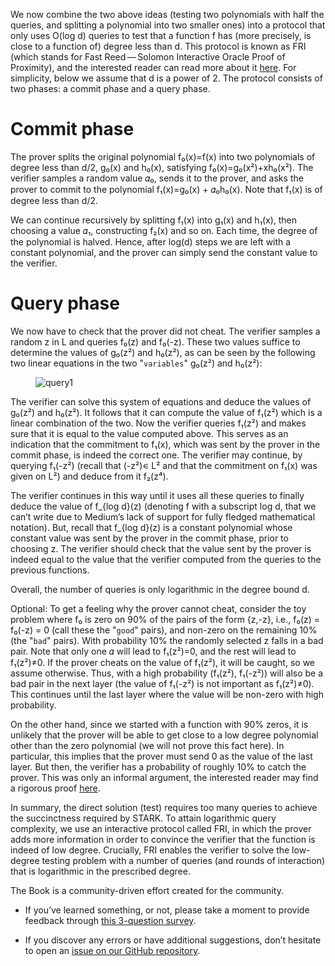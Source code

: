 We now combine the two above ideas (testing two polynomials with half
the queries, and splitting a polynomial into two smaller ones) into a
protocol that only uses O(log d) queries to test that a function f has
(more precisely, is close to a function of) degree less than d. This
protocol is known as FRI (which stands for Fast Reed — Solomon
Interactive Oracle Proof of Proximity), and the interested reader can
read more about it [here](https://eccc.weizmann.ac.il/report/2017/134/).
For simplicity, below we assume that d is a power of 2. The protocol
consists of two phases: a commit phase and a query phase.

# Commit phase

The prover splits the original polynomial f₀(x)=f(x) into two
polynomials of degree less than d/2, g₀(x) and h₀(x), satisfying
f₀(x)=g₀(x²)+xh₀(x²). The verifier samples a random value 𝛼₀, sends it
to the prover, and asks the prover to commit to the polynomial
f₁(x)=g₀(x) + 𝛼₀h₀(x). Note that f₁(x) is of degree less than d/2.

We can continue recursively by splitting f₁(x) into g₁(x) and h₁(x),
then choosing a value 𝛼₁, constructing f₂(x) and so on. Each time, the
degree of the polynomial is halved. Hence, after log(d) steps we are
left with a constant polynomial, and the prover can simply send the
constant value to the verifier.

# Query phase

We now have to check that the prover did not cheat. The verifier samples
a random z in L and queries f₀(z) and f₀(-z). These two values suffice
to determine the values of g₀(z²) and h₀(z²), as can be seen by the
following two linear equations in the two "`variables`" g₀(z²) and
h₀(z²):

<figure>
<img src="query1.png" alt="query1" />
</figure>

The verifier can solve this system of equations and deduce the values of
g₀(z²) and h₀(z²). It follows that it can compute the value of f₁(z²)
which is a linear combination of the two. Now the verifier queries
f₁(z²) and makes sure that it is equal to the value computed above. This
serves as an indication that the commitment to f₁(x), which was sent by
the prover in the commit phase, is indeed the correct one. The verifier
may continue, by querying f₁(-z²) (recall that (-z²)∊ L² and that the
commitment on f₁(x) was given on L²) and deduce from it f₂(z⁴).

The verifier continues in this way until it uses all these queries to
finally deduce the value of f\_{log d}(z) (denoting f with a subscript
log d, that we can’t write due to Medium’s lack of support for fully
fledged mathematical notation). But, recall that f\_{log d}(z) is a
constant polynomial whose constant value was sent by the prover in the
commit phase, prior to choosing z. The verifier should check that the
value sent by the prover is indeed equal to the value that the verifier
computed from the queries to the previous functions.

Overall, the number of queries is only logarithmic in the degree bound
d.

Optional: To get a feeling why the prover cannot cheat, consider the toy
problem where f₀ is zero on 90% of the pairs of the form {z,-z}, i.e.,
f₀(z) = f₀(-z) = 0 (call these the "`good`" pairs), and non-zero on the
remaining 10% (the "`bad`" pairs). With probability 10% the randomly
selected z falls in a bad pair. Note that only one 𝛼 will lead to
f₁(z²)=0, and the rest will lead to f₁(z²)≠0. If the prover cheats on
the value of f₁(z²), it will be caught, so we assume otherwise. Thus,
with a high probability (f₁(z²), f₁(-z²)) will also be a bad pair in the
next layer (the value of f₁(-z²) is not important as f₁(z²)≠0). This
continues until the last layer where the value will be non-zero with
high probability.

On the other hand, since we started with a function with 90% zeros, it
is unlikely that the prover will be able to get close to a low degree
polynomial other than the zero polynomial (we will not prove this fact
here). In particular, this implies that the prover must send 0 as the
value of the last layer. But then, the verifier has a probability of
roughly 10% to catch the prover. This was only an informal argument, the
interested reader may find a rigorous proof
[here](https://eccc.weizmann.ac.il/report/2017/134/).

In summary, the direct solution (test) requires too many queries to
achieve the succinctness required by STARK. To attain logarithmic query
complexity, we use an interactive protocol called FRI, in which the
prover adds more information in order to convince the verifier that the
function is indeed of low degree. Crucially, FRI enables the verifier to
solve the low-degree testing problem with a number of queries (and
rounds of interaction) that is logarithmic in the prescribed degree.

The Book is a community-driven effort created for the community.

-   If you’ve learned something, or not, please take a moment to provide
    feedback through [this 3-question
    survey](https://a.sprig.com/WTRtdlh2VUlja09lfnNpZDo4MTQyYTlmMy03NzdkLTQ0NDEtOTBiZC01ZjAyNDU0ZDgxMzU=).

-   If you discover any errors or have additional suggestions, don’t
    hesitate to open an [issue on our GitHub
    repository](https://github.com/starknet-edu/starknetbook/issues).
